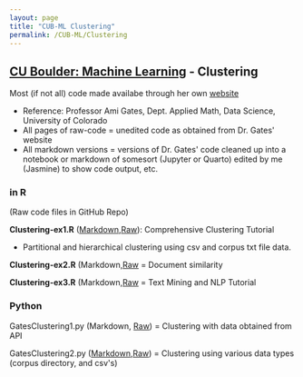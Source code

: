 ```yaml
---
layout: page
title: "CUB-ML Clustering"
permalink: /CUB-ML/Clustering
---
```

## [CU Boulder: Machine Learning](../CUB-ML.md) - Clustering
Most (if not all) code made availabe through her own [website](https://gatesboltonanalytics.com/)
- Reference: Professor Ami Gates, Dept. Applied Math, Data Science, University of Colorado
- All pages of raw-code = unedited code as obtained from Dr. Gates' website
- All markdown versions = versions of Dr. Gates' code cleaned up into a notebook or markdown of somesort (Jupyter or Quarto) edited by me (Jasmine) to show code output, etc.

### in R
(Raw code files in GitHub Repo)

**Clustering-ex1.R** ([Markdown](Markdown/clust-ex1-mkdn.html),[Raw](Raw/R-Clustering-Ex1-Raw-R.md)): Comprehensive Clustering Tutorial

- Partitional and hierarchical clustering using csv and corpus txt file data.

**Clustering-ex2.R** (Markdown,[Raw](Raw/R-Clustering-Ex2-Raw.md) = Document similarity

**Clustering-ex3.R** (Markdown,[Raw](Raw/R-Clustering-Ex3-Raw-R.md) = Text Mining and NLP Tutorial

### Python

GatesClustering1.py (Markdown, [Raw](Raw/R-Clustering-Ex1-Raw.md)) = Clustering with data obtained from API

GatesClustering2.py ([Markdown](Markdown/Clust2.html),[Raw](Raw/Python-Clustering-Ex2-Raw.md)) = Clustering using various data types (corpus directory, and csv's)
